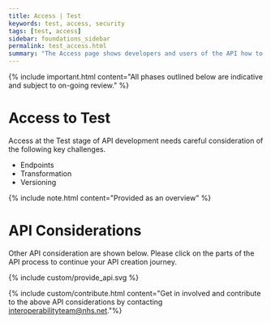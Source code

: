 ```yaml
---
title: Access | Test
keywords: test, access, security
tags: [test, access]
sidebar: foundations_sidebar
permalink: test_access.html
summary: "The Access page shows developers and users of the API how to access and call the API in the test environment"
---
```


{% include important.html content="All phases outlined below are indicative and subject to on-going review." %}

# Access to Test

Access at the Test stage of API development needs careful consideration of the following key challenges.

- Endpoints
- Transformation
- Versioning

{% include note.html content="Provided as an overview" %}


# API Considerations

Other API consideration are shown below. Please click on the parts of the API process to continue your API creation journey.

{% include custom/provide_api.svg %}

{% include custom/contribute.html content="Get in involved and contribute to the above API considerations by contacting [interoperabilityteam@nhs.net](mailto:interoperabilityteam@nhs.net)."%}